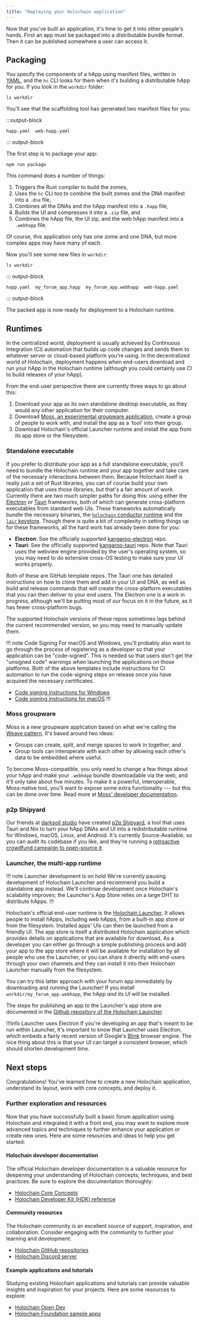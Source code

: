 ```yaml
---
title: "Deploying your Holochain application"
---
```


Now that you've built an application, it's time to get it into other people's hands. First an app must be packaged into a distributable bundle format. Then it can be published somewhere a user can access it.

## Packaging

You specify the components of a hApp using manifest files, written in [YAML](https://yaml.org/), and the `hc` CLI looks for them when it's building a distributable hApp for you. If you look in the `workdir` folder:

```shell
ls workdir
```

You'll see that the scaffolding tool has generated two manifest files for you:

:::output-block
```text
happ.yaml  web-happ.yaml
```
::: output-block

The first step is to package your app:

```shell
npm run package
```

This command does a number of things:

1. Triggers the Rust compiler to build the zomes,
2. Uses the `hc` CLI too to combine the built zomes and the DNA manifest into a `.dna` file,
3. Combines all the DNAs and the hApp manifest into a `.happ` file,
3. Builds the UI and compresses it into a `.zip` file, and
4. Combines the hApp file, the UI zip, and the web hApp manifest into a `.webhapp` file.

Of course, this application only has one zome and one DNA, but more complex apps may have many of each.

Now you'll see some new files in `workdir`:

```shell
ls workdir
```

::: output-block
```text
happ.yaml  my_forum_app.happ  my_forum_app.webhapp  web-happ.yaml
```
::: output-block

The packed app is now ready for deployment to a Holochain runtime.

## Runtimes

In the centralized world, deployment is usually achieved by Continuous Integration (CI) automation that builds up code changes and sends them to whatever server or cloud-based platform you're using. In the decentralized world of Holochain, deployment happens when end-users download and run your hApp in the Holochain runtime (although you could certainly use CI to build releases of your hApp).

From the end-user perspective there are currently three ways to go about this:

1. Download your app as its own standalone desktop executable, as they would any other application for their computer.
2. Download [Moss, an experimental groupware application](https://theweave.social), create a group of people to work with, and install the app as a 'tool' into their group.
3. Download Holochain's official Launcher runtime and install the app from its app store or the filesystem.

### Standalone executable

If you prefer to distribute your app as a full standalone executable, you'll need to bundle the Holochain runtime and your app together and take care of the necessary interactions between them. Because Holochain itself is really just a set of Rust libraries, you can of course build your own application that uses those libraries, but that's a fair amount of work. Currently there are two much simpler paths for doing this: using either the [Electron](https://www.electronjs.org/) or [Tauri](https://tauri.app/) frameworks, both of which can generate cross-platform executables from standard web UIs. These frameworks automatically bundle the necessary binaries, the [`holochain` conductor runtime](https://crates.io/crates/holochain) and the [`lair` keystore](https://crates.io/crates/lair_keystore). Though there is quite a bit of complexity in setting things up for these frameworks, all the hard work has already been done for you:

* **Electron**: See the officially supported [kangaroo-electron](https://github.com/holochain/kangaroo-electron) repo.
* **Tauri**: See the officially supported [kangaroo-tauri]([https://github.com/holochain/kangaroo-tauri](https://github.com/holochain-apps/kangaroo-tauri)) repo. Note that Tauri uses the webview engine provided by the user's operating system, so you may need to do extensive cross-OS testing to make sure your UI works properly.

Both of these are GitHub template repos. The Tauri one has detailed instructions on how to clone them and add in your UI and DNA, as well as build and release commands that will create the cross-platform executables that you can then deliver to your end users. The Electron one is a work in progress, although we'll be putting most of our focus on it in the future, as it has fewer cross-platform bugs.

The supported Holochain versions of these repos sometimes lags behind the current recommended version, so you may need to manually update them.

!!! note Code Signing
For macOS and Windows, you'll probably also want to go through the process of registering as a developer so that your application can be "code-signed". This is needed so that users don't get the "unsigned code" warnings when launching the applications on those platforms. Both of the above templates include instructions for CI automation to run the code-signing steps on release once you have acquired the necessary certificates.

* [Code signing instructions for Windows](https://stackoverflow.com/questions/252226/signing-a-windows-exe-file)
* [Code signing instructions for macOS](https://support.apple.com/en-ca/guide/security/sec3ad8e6e53/web)
!!!

### Moss groupware

Moss is a new groupware application based on what we're calling the [Weave pattern](https://theweave.social). It's based around two ideas:

* Groups can create, split, and merge spaces to work in together, and
* Group tools can interoperate with each other by allowing each other's data to be embedded where useful.

To become Moss-compatible, you only need to change a few things about your hApp and make your `.webhApp` bundle downloadable via the web, and it'll only take about five minutes. To make it a powerful, interoperable, Moss-native tool, you'll want to expose some extra functionality --- but this can be done over time. Read more at [Moss' developer documentation](https://dev.theweave.social/).

### p2p Shipyard

Our friends at [darksoil studio](https://darksoil.studio) have created [p2p Shipyard](https://darksoil.studio/p2p-shipyard/), a tool that uses Tauri and Nix to turn your hApp DNAs and UI into a redistributable runtime for Windows, macOS, Linux, and Android. It's currently Source-Available, so you can audit its codebase if you like, and they're running a [retroactive crowdfund campaign to open-source it](https://darksoil.studio/p2p-shipyard/license/license.html).

### Launcher, the multi-app runtime

!!! note Launcher development is on hold
We're currently pausing development of Holochain Launcher and recommend you build a standalone app instead. We'll continue development once Holochain's scalability improves; the Launcher's App Store relies on a large DHT to distribute hApps.
!!!

Holochain's official end-user runtime is the [Holochain Launcher](https://github.com/holochain/launcher). It allows people to install hApps, including web hApps, from a built-in app store or from the filesystem. Installed apps' UIs can then be launched from a friendly UI. The app store is itself a distributed Holochain application which provides details on applications that are available for download. As a developer you can either go through a simple publishing process and add your app to the app store where it will be available for installation by all people who use the Launcher, or you can share it directly with end-users through your own channels and they can install it into their Holochain Launcher manually from the filesystem.

You can try this latter approach with your forum app immediately by downloading and running the Launcher! If you install `workdir/my_forum_app.webhapp`, the hApp _and its UI_ will be installed.

The steps for publishing an app to the Launcher's app store are documented in the [Github repository of the Holochain Launcher](https://github.com/holochain/launcher#publish-an-app-to-launchers-app-store).

!!!info Launcher uses Electron
If you're developing an app that's meant to be run within Launcher, it's important to know that Launcher uses Electron, which embeds a fairly recent version of Google's [Blink](https://www.chromium.org/blink/) browser engine. The nice thing about this is that your UI can target a consistent browser, which should shorten development time.

## Next steps

Congratulations! You've learned how to create a new Holochain application, understand its layout, work with core concepts, and deploy it.

### Further exploration and resources

Now that you have successfully built a basic forum application using Holochain and integrated it with a front end, you may want to explore more advanced topics and techniques to further enhance your application or create new ones. Here are some resources and ideas to help you get started:

#### Holochain developer documentation

The official Holochain developer documentation is a valuable resource for deepening your understanding of Holochain concepts, techniques, and best practices. Be sure to explore the documentation thoroughly:

* [Holochain Core Concepts](/concepts/1_the_basics/)
* [Holochain Developer Kit (HDK) reference](https://docs.rs/hdk/latest/hdk)

#### Community resources

The Holochain community is an excellent source of support, inspiration, and collaboration. Consider engaging with the community to further your learning and development:

* [Holochain GitHub repositories](https://github.com/holochain)
* [Holochain Discord server](https://discord.com/invite/k55DS5dmPH)

#### Example applications and tutorials

Studying existing Holochain applications and tutorials can provide valuable insights and inspiration for your projects. Here are some resources to explore:

* [Holochain Open Dev](https://github.com/holochain-open-dev)
* [Holochain Foundation sample apps](https://github.com/holochain-apps)
